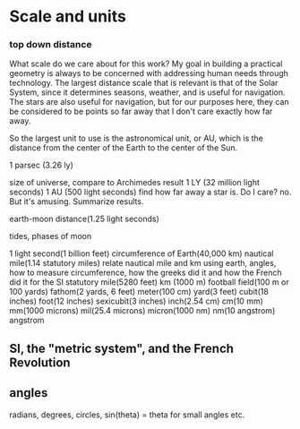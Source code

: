 
# Scale and units

### top down distance 

What scale do we care about for this work?  My goal in building a practical geometry is always to be concerned with addressing human needs through technology.  The largest distance scale that is relevant is that of the Solar System, since it determines seasons, weather, and is useful for navigation.  The stars are also useful for navigation, but for our purposes here, they can be considered to be points so far away that I don't care exactly how far away.  

So the largest unit to use is the astronomical unit, or AU, which is the distance from the center of the Earth to the center of the Sun.  

1 parsec (3.26 ly)



size of universe, compare to Archimedes result
1 LY  (32 million light seconds)
1 AU (500 light seconds)
find how far away a star is.  Do I care? no.  But it's amusing.  Summarize results.

earth-moon distance(1.25 light seconds)

tides, phases of moon

1 light second(1 billion feet)
circumference of Earth(40,000 km)
nautical mile(1.14 statutory miles)
relate nautical mile and km using earth, angles, how to measure circumference, how the greeks did it and how the French did it for the SI
statutory mile(5280 feet)
km (1000 m)
football field(100 m or 100 yards)
fathom(2 yards, 6 feet)
meter(100 cm)
yard(3 feet)
cubit(18 inches)
foot(12 inches)
sexicubit(3 inches)
inch(2.54 cm)
cm(10 mm)
mm(1000 microns)
mil(25.4 microns)
micron(1000 nm)
nm(10 angstrom)
angstrom

## SI, the "metric system", and the French Revolution

## angles

radians, degrees, circles, sin(theta) = theta for small angles etc. 

